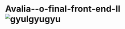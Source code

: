 # Avalia--o-final-front-end-II![gyulgyugyu](https://user-images.githubusercontent.com/109106082/196299586-124ca423-3633-4a4d-9418-d4c842c796a3.PNG)
